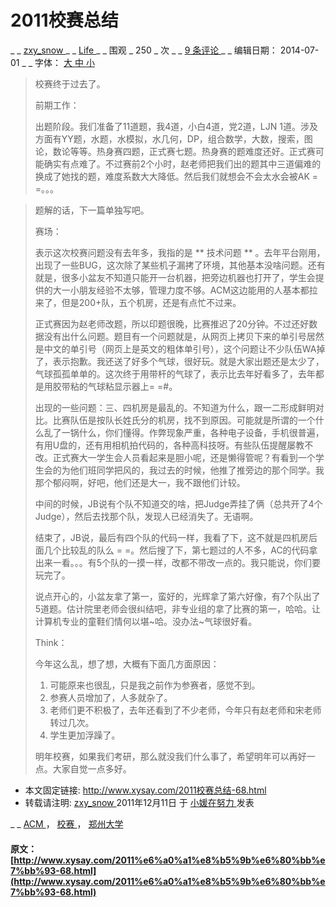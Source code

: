#  2011校赛总结 

_ _ [ zxy_snow ](http://www.xysay.com/author/zxy_snow) _ _ [ Life ](http://www.xysay.com/category/life) _ _ 围观 _ 250 _ 次  _ _ [ 9 条评论 ](http://www.xysay.com/2011%e6%a0%a1%e8%b5%9b%e6%80%bb%e7%bb%93-68.html#comments) _ _ 编辑日期：  2014-07-01  _ _ 字体： [ 大 ](javascript:;) [ 中 ](javascript:;) [ 小 ](javascript:;)

> 校赛终于过去了。 
> 
> 前期工作： 
> 
> 出题阶段。我们准备了11道题，我4道，小白4道，党2道，LJN 1道。涉及方面有YY题，水题，水模拟，水几何，DP，组合数学，大数，搜索，图论，数论等等。热身赛四题，正式赛七题。热身赛的题难度还好。正式赛可能确实有点难了。不过赛前2个小时，赵老师把我们出的题其中三道偏难的换成了她找的题，难度系数大大降低。然后我们就想会不会太水会被AK = =。。。   
  

> 
> 题解的话，下一篇单独写吧。 
> 
> 赛场： 
> 
> 表示这次校赛问题没有去年多，我指的是 ** 技术问题 ** 。去年平台刚用，出现了一些BUG，这次除了某些机子漏拷了环境，其他基本没啥问题。还有就是，很多小盆友不知道只能开一台机器，把旁边机器也打开了，学生会提供的大一小朋友经验不太够，管理力度不够。ACM这边能用的人基本都拉来了，但是200+队，五个机房，还是有点忙不过来。 
> 
> 正式赛因为赵老师改题，所以印题很晚，比赛推迟了20分钟。不过还好数据没有出什么问题。题目有一个问题就是，从网页上拷贝下来的单引号居然是中文的单引号（网页上是英文的粗体单引号），这个问题让不少队伍WA掉了，表示抱歉。我还送了好多个气球，很好玩。就是大家出题还是太少了，气球孤孤单单的。这次终于用带杆的气球了，表示比去年好看多了，去年都是用胶带粘的气球粘显示器上= =#。 
> 
> 出现的一些问题：三、四机房是最乱的。不知道为什么，跟一二形成鲜明对比。比赛队伍是按队长姓氏分的机房，找不到原因。可能就是所谓的一个什么乱了一锅什么，你们懂得。作弊现象严重，各种电子设备，手机很普遍，有用U盘的，还有用相机拍代码的，各种高科技呀。有些队伍提醒屡教不改。正式赛大一学生会人员看起来是胆小呢，还是懒得管呢？有看到一个学生会的为他们班同学把风的，我过去的时候，他推了推旁边的那个同学。我那个郁闷啊，好吧，他们还是大一，我不跟他们计较。 
> 
> 中间的时候，JB说有个队不知道交的啥，把Judge弄挂了俩（总共开了4个Judge），然后去找那个队，发现人已经消失了。无语啊。 
> 
> 结束了，JB说，最后有四个队的代码一样，我看了下，这不就是四机房后面几个比较乱的队么 = =。然后搜了下，第七题过的人不多，AC的代码拿出来一看。。。有5个队的一摸一样，改都不带改一点的。我只能说，你们要玩完了。 
> 
> 说点开心的，小盆友拿了第一，蛮好的，光辉拿了第六好像，有7个队出了5道题。估计院里老师会很纠结吧，非专业组的拿了比赛的第一，哈哈。让计算机专业的童鞋们情何以堪~哈。没办法~气球很好看。 
> 
> Think： 
> 
> 今年这么乱，想了想，大概有下面几方面原因： 
> 
>   1. 可能原来也很乱，只是我之前作为参赛者，感觉不到。 
>   2. 参赛人员增加了，人多就杂了。 
>   3. 老师们更不积极了，去年还看到了不少老师，今年只有赵老师和宋老师转过几次。 
>   4. 学生更加浮躁了。 
> 
> 明年校赛，如果我们考研，那么就没我们什么事了，希望明年可以再好一点。大家自觉一点多好。 

  * 本文固定链接: [ http://www.xysay.com/2011校赛总结-68.html ](http://www.xysay.com/2011%e6%a0%a1%e8%b5%9b%e6%80%bb%e7%bb%93-68.html)
  * 转载请注明: [ zxy_snow ](http://www.xysay.com/author/zxy_snow) 2011年12月11日  于 [ 小媛在努力 ](http://www.xysay.com/) 发表 

_ _ [ ACM ](http://www.xysay.com/tag/acm) ， [ 校赛 ](http://www.xysay.com/tag/%e6%a0%a1%e8%b5%9b) ， [ 郑州大学 ](http://www.xysay.com/tag/%e9%83%91%e5%b7%9e%e5%a4%a7%e5%ad%a6)

  

#### 原文：[http://www.xysay.com/2011%e6%a0%a1%e8%b5%9b%e6%80%bb%e7%bb%93-68.html](http://www.xysay.com/2011%e6%a0%a1%e8%b5%9b%e6%80%bb%e7%bb%93-68.html)